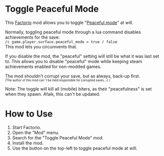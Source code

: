 # Toggle Peaceful Mode

This [Factorio](https://factorio.com/) mod allows you to toggle "[Peaceful mode](https://wiki.factorio.com/index.php?title=World_generator#Enemy)" at will.

Normally, toggling peaceful mode through a lua command disables achievements for the save:  
`/c game.player.surface.peaceful_mode = true / false`  
This mod lets you circumvents that.

If you disable the mod, the "peaceful" setting will still be what it was last set to. This allows you to disable "peaceful" mode while keeping steam achievements enabled for non-modded games.

The mod shouldn't corrupt your save, but as always, back-up first.  
<sup><sub>(The author of this mod can 't be held responsible for corrupted saves ;-) )</sub></sup>

Note: The toggle will kill all (mobile) biters, as their "peacefulness" is set when they spawn. Afaik, this can't be updated.

# How to Use

1. Start Factorio.
2. Open the "Mod" menu.
3. Search for the "Toggle Peaceful Mode" mod.
4. Install the mod.
5. Use the button on the top-left to toggle peaceful mode at will.

